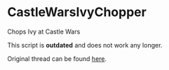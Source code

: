 # CastleWarsIvyChopper
Chops Ivy at Castle Wars

This script is **outdated** and does not work any longer.

Original thread can be found [here](https://villavu.com/forum/showthread.php?t=98901).
